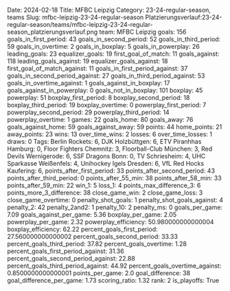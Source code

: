 Date: 2024-02-18
Title: MFBC Leipzig
Category: 23-24-regular-season, teams
Slug: mfbc-leipzig-23-24-regular-season
Platzierungsverlauf:23-24-regular-season/teams/mfbc-leipzig-23-24-regular-season_platzierungsverlauf.png
team: MFBC Leipzig
goals: 156
goals_in_first_period: 43
goals_in_second_period: 52
goals_in_third_period: 59
goals_in_overtime: 2
goals_in_boxplay: 5
goals_in_powerplay: 26
leading_goals: 23
equalizer_goals: 19
first_goal_of_match: 11
goals_against: 118
leading_goals_against: 19
equalizer_goals_against: 18
first_goal_of_match_against: 11
goals_in_first_period_against: 37
goals_in_second_period_against: 27
goals_in_third_period_against: 53
goals_in_overtime_against: 1
goals_against_in_boxplay: 17
goals_against_in_powerplay: 0
goals_not_in_boxplay: 101
boxplay: 45
powerplay: 51
boxplay_first_period: 8
boxplay_second_period: 18
boxplay_third_period: 19
boxplay_overtime: 0
powerplay_first_period: 7
powerplay_second_period: 29
powerplay_third_period: 14
powerplay_overtime: 1
games: 22
goals_home: 80
goals_away: 76
goals_against_home: 59
goals_against_away: 59
points: 44
home_points: 21
away_points: 23
wins: 13
over_time_wins: 2
losses: 6
over_time_losses: 1
draws: 0
Tags:  Berlin Rockets: 6,  DJK Holzbüttgen: 6,  ETV Piranhhas Hamburg: 0,  Floor Fighters Chemnitz: 3,  Floorball-Club München: 3,  Red Devils Wernigerode: 6,  SSF Dragons Bonn: 0,  TV Schriesheim: 4,  UHC Sparkasse Weißenfels: 4,  Unihockey Igels Dresden: 6,  VfL Red Hocks Kaufering: 6,
points_after_first_period: 33
points_after_second_period: 43
points_after_third_period: 0
points_after_55_min: 38
points_after_58_min: 33
points_after_59_min: 22
win_1: 5
loss_1: 4
points_max_difference_3: 6
points_more_3_difference: 38
close_game_win: 2
close_game_loss: 3
close_game_overtime: 0
penalty_shot_goals: 1
penalty_shot_goals_against: 4
penalty_2: 42
penalty_2and2: 1
penalty_10: 2
penalty_ms: 0
goals_per_game: 7.09
goals_against_per_game: 5.36
boxplay_per_game: 2.05
powerplay_per_game: 2.32
powerplay_efficiency: 50.980000000000004
boxplay_efficiency: 62.22
percent_goals_first_period: 27.560000000000002
percent_goals_second_period: 33.33
percent_goals_third_period: 37.82
percent_goals_overtime: 1.28
percent_goals_first_period_against: 31.36
percent_goals_second_period_against: 22.88
percent_goals_third_period_against: 44.92
percent_goals_overtime_against: 0.8500000000000001
points_per_game: 2.0
goal_difference: 38
goal_difference_per_game: 1.73
scoring_ratio: 1.32
rank: 2
is_playoffs: True
